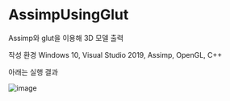# AssimpUsingGlut
Assimp와 glut을 이용해 3D 모델 출력

작성 환경
Windows 10, Visual Studio 2019, Assimp, OpenGL, C++

아래는 실행 결과


![image](https://user-images.githubusercontent.com/12217092/215034201-68d349ab-82df-4a2c-b484-e5c5b22426c6.png)

